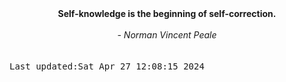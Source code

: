 
<div align="center"><b><span>Self-knowledge is the beginning of self-correction.</span></b><br><br><i> - Norman Vincent Peale</i></div>
<br><br><kbd>Last updated:Sat Apr 27 12:08:15 2024</kbd>